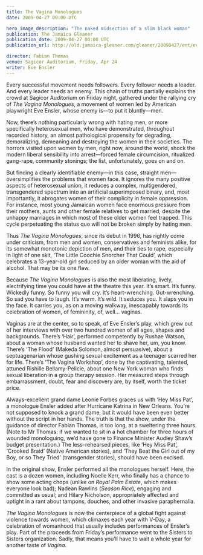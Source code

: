 ```yaml
---
title: The Vagina Monologues
date: 2009-04-27 00:00 UTC

hero_image_description: "The naked midsection of a slim black woman"
publication: The Jamaica Gleaner
publication_date: 2009-04-27 00:00 UTC
publication_url: http://old.jamaica-gleaner.com/gleaner/20090427/ent/ent2.html

director: Fabian Thomas
venue: Sagicor Auditorium, Friday, Apr 24
writer: Eve Ensler
---
```


Every successful movement needs followers. Every follower needs a leader. And
every leader needs an enemy. This chain of truths partially explains the crowd
at Sagicor Auditorium on Friday night, gathered under the rallying cry of _The
Vagina Monologues_, a movement of women led by American playwright Eve Ensler,
whose enemy is—to put it bluntly—men.

Now, there’s nothing particularly wrong with hating men, or more specifically
heterosexual men, who have demonstrated, throughout recorded history, an almost
pathological propensity for degrading, demoralizing, demeaning and destroying
the women in their societies. The horrors visited upon women by men, right now,
around the world, shock the modern liberal sensibility into arrest—forced female
circumcision, ritualized gang-rape, community stonings; the list, unfortunately,
goes on and on.

But finding a clearly identifiable enemy—in this case, straight
men—oversimplifies the problems that women face. It ignores the many positive
aspects of heterosexual union, it reduces a complex, multigendered,
transgendered spectrum into an artificial superimposed binary, and, most
importantly, it abrogates women of their complicity in female oppression. For
instance, most young Jamaican women face enormous pressure from their mothers,
aunts and other female relatives to get married, despite the unhappy marriages
in which most of these older women feel trapped. This cycle perpetuating the
status quo will not be broken simply by hating men.

Thus _The Vagina Monologues_, since its debut in 1996, has rightly come under
criticism, from men and women, conservatives and feminists alike, for its
somewhat monotonic depiction of men, and their ties to rape, especially in light
of one skit, ‘The Little Coochie Snorcher That Could’, which celebrates a
13-year-old girl seduced by an older woman with the aid of alcohol. That may be
its one flaw.

Because _The Vagina Monologues_ is also the most liberating, lively,
electrifying time you could have at the theatre this year. It’s smart. It’s
funny. Wickedly funny. So funny you will cry. It’s heart-wrenching.
Gut-wrenching. So sad you have to laugh. It’s warm. It’s wild. It seduces you.
It slaps you in the face. It carries you, as on a moving walkway, inescapably
towards its celebration of women, of femininity, of, well... vaginas.

Vaginas are at the center, so to speak, of Eve Ensler’s play, which grew out of
her interviews with over two hundred women of all ages, shapes and backgrounds.
There’s ‘Hair’, performed competently by Rushae Watson, about a woman whose
husband wanted her to shave her, um, you know. There’s ‘The Flood’ (Makeda
Solomon, almost persuasive), about a septuagenarian whose gushing sexual
excitement as a teenager scarred her for life. There’s ‘The Vagina Workshop’,
done by the captivating, talented, attuned Rishille Bellamy-Pelicie, about one
New York woman who finds sexual liberation in a group therapy session. Her
measured steps through embarrassment, doubt, fear and discovery are, by itself,
worth the ticket price.

Always-excellent grand dame Leonie Forbes graces us with ‘Hey Miss Pat’, a
monologue Ensler added after Hurricane Katrina in New Orleans. You’re not
supposed to knock a grand dame, but it would have been even better without the
script in her hands. The truth is that the show, under the guidance of director
Fabian Thomas, is too long, at a sweltering three hours. (Note to Mr Thomas: if
we wanted to sit in a hot chamber for three hours of wounded monologuing, we’d
have gone to Finance Minister Audley Shaw’s budget presentation.) The
less-rehearsed pieces, like ‘Hey Miss Pat’, ‘Crooked Braid’ (Native American
stories), and ‘They Beat the Girl out of my Boy, or so They Tried’ (transgender
stories), should have been excised.

In the original show, Ensler performed all the monologues herself. Here, the
cast is a dozen women, including Noelle Kerr, who finally has a chance to show
some acting chops (unlike on _Royal Palm Estate_, which makes everyone look
bad); Nadean Rawlins (_Season Rice_), engaging and committed as usual; and
Hilary Nicholson, appropriately affected and uptight in a rant about tampons,
douches, and other invasive paraphernalia.

_The Vagina Monologues_ is now the centerpiece of a global fight against
violence towards women, which climaxes each year with V-Day, a celebration of
womanhood that usually includes performances of Ensler’s play. Part of the
proceeds from Friday’s performance went to the Sisters to Sisters organization.
Sadly, that means you’ll have to wait a whole year for another taste of
_Vagina_.
